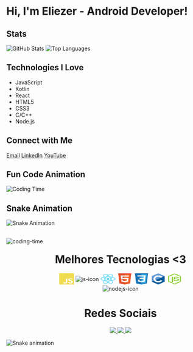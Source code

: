 # Hi, I'm Eliezer - Android Developer!

## Stats
![GitHub Stats](https://github-readme-stats.vercel.app/api?username=eliezerBrasilian&show_icons=true&theme=great-gatsby&include_all_commits=true&count_private=true)
![Top Languages](https://github-readme-stats.vercel.app/api/top-langs/?username=eliezerBrasilian&layout=compact&langs_count=16&theme=great-gatsby)

## Technologies I Love
- JavaScript
- Kotlin
- React
- HTML5
- CSS3
- C/C++
- Node.js

## Connect with Me
[Email](mailto:eliezer.paulo@ufv.br)
[LinkedIn](https://www.linkedin.com/in/eliezerbrasilian/)
[YouTube](https://www.youtube.com/channel/UC032_scknHZH5KGw7t2_fHw)

## Fun Code Animation
![Coding Time](code.gif)

## Snake Animation
![Snake Animation](https://github.com/LuigiGF/LuigiGF/blob/output/github-contribution-grid-snake.svg)


<div  align="center"> 
  <div style="display: inline_block"><br>
    <img align="left" height="250" alt="coding-time" src="code.gif">
    <h1 align="center">Melhores Tecnologias <3</h1>
    <img align="center" height="30" width="40" alt="js-icon"  src="https://raw.githubusercontent.com/devicons/devicon/master/icons/javascript/javascript-plain.svg">
    <img align="center" height="30" width="30" alt="js-icon"  src="https://cdn-icons-png.flaticon.com/512/919/919836.png">
    <img align="center" height="30" width="40" alt="react-icon" src="https://raw.githubusercontent.com/devicons/devicon/master/icons/react/react-original.svg">
    <img align="center" height="30" width="40" alt="html-icon" src="https://raw.githubusercontent.com/devicons/devicon/master/icons/html5/html5-original.svg">
    <img align="center" height="30" width="40" alt="css-icon" src="https://raw.githubusercontent.com/devicons/devicon/master/icons/css3/css3-original.svg">
    <img align="center" height="30" width="40" alt="c-icon" src="https://raw.githubusercontent.com/devicons/devicon/master/icons/c/c-original.svg">
    <img align="center" height="30" width="40" alt="nodejs-icon" src="https://raw.githubusercontent.com/devicons/devicon/master/icons/nodejs/nodejs-original.svg">
    <img align="center" height="30" width="40" alt="nodejs-icon" src="https://raw.githubusercontent.com/jmnote/z-icons/master/svg/cpp.svg">
   </div>
    
  
  <h1 align="center">Redes Sociais</h1>
    <a href = "mailto: eliezer.paulo@ufv.br">
      <img width="30" src="https://techcommunity.microsoft.com/t5/image/serverpage/image-id/172206i70472167E79B9D0F/image-size/large?v=v2&px=999">
    </a>
    <a href = "https://www.linkedin.com/in/eliezerbrasilian/">
      <img width="25" src="https://cdn-icons-png.flaticon.com/512/174/174857.png">
    </a>
    <a href = "https://www.youtube.com/channel/UC032_scknHZH5KGw7t2_fHw">
      <img width="35" src="https://cdn3.iconfinder.com/data/icons/2018-social-media-logotypes/1000/2018_social_media_popular_app_logo_youtube-512.png">
    </a>
</div>
  
![Snake animation](https://github.com/LuigiGF/LuigiGF/blob/output/github-contribution-grid-snake.svg)
